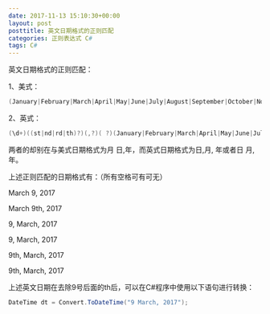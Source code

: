 ```yaml
---
date: 2017-11-13 15:10:30+00:00
layout: post
posttitle: 英文日期格式的正则匹配
categories: 正则表达式 C#
tags: C#
---
```


英文日期格式的正则匹配：

1、美式：

``` C#
(January|February|March|April|May|June|July|August|September|October|November|December|Jan\.|Feb\.|Mar\.|Apr\.|Jun\.|Jul\.|Aug\.|Sep\.|Sept\.|Oct\.|Nov\.|Dec\.)( ?)(\d+)((st|nd|rd|th)?),( ?)(\d{2,})
``` 


2、英式：

``` C#
(\d+)((st|nd|rd|th)?)(,?)( ?)(January|February|March|April|May|June|July|August|September|October|November|December|Jan\.|Feb\.|Mar\.|Apr\.|Jun\.|Jul\.|Aug\.|Sep\.|Sept\.|Oct\.|Nov\.|Dec\.),( ?)(\d{2,})
``` 


两者的却别在与美式日期格式为月 日,年，而英式日期格式为日,月, 年或者日 月,年。

上述正则匹配的日期格式有：（所有空格可有可无）

March 9, 2017

March 9th, 2017

9, March, 2017

9, March, 2017

9th, March, 2017

9th, March, 2017

上述英文日期在去除9号后面的th后，可以在C#程序中使用以下语句进行转换：

``` C#
DateTime dt = Convert.ToDateTime("9 March, 2017");
``` 

